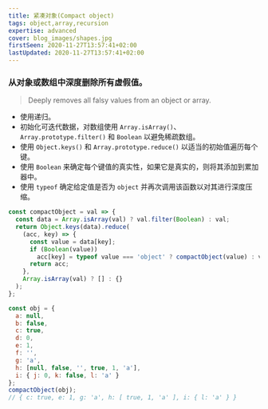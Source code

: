 ```yaml
---
title: 紧凑对象(Compact object)
tags: object,array,recursion
expertise: advanced
cover: blog_images/shapes.jpg
firstSeen: 2020-11-27T13:57:41+02:00
lastUpdated: 2020-11-27T13:57:41+02:00
---
```


### 从对象或数组中深度删除所有虚假值。
> Deeply removes all falsy values from an object or array.

- 使用递归。
- 初始化可迭代数据，对数组使用 `Array.isArray()`、`Array.prototype.filter()` 和 `Boolean` 以避免稀疏数组。
- 使用 `Object.keys()` 和 `Array.prototype.reduce()` 以适当的初始值遍历每个键。
- 使用 `Boolean` 来确定每个键值的真实性，如果它是真实的，则将其添加到累加器中。
- 使用 `typeof` 确定给定值是否为 `object` 并再次调用该函数以对其进行深度压缩。

```js
const compactObject = val => {
  const data = Array.isArray(val) ? val.filter(Boolean) : val;
  return Object.keys(data).reduce(
    (acc, key) => {
      const value = data[key];
      if (Boolean(value))
        acc[key] = typeof value === 'object' ? compactObject(value) : value;
      return acc;
    },
    Array.isArray(val) ? [] : {}
  );
};
```

```js
const obj = {
  a: null,
  b: false,
  c: true,
  d: 0,
  e: 1,
  f: '',
  g: 'a',
  h: [null, false, '', true, 1, 'a'],
  i: { j: 0, k: false, l: 'a' }
};
compactObject(obj);
// { c: true, e: 1, g: 'a', h: [ true, 1, 'a' ], i: { l: 'a' } }
```
